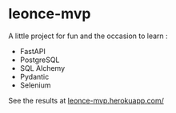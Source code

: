 # leonce-mvp

A little project for fun and the occasion to learn :

- FastAPI
- PostgreSQL
- SQL Alchemy
- Pydantic
- Selenium

See the results at [leonce-mvp.herokuapp.com/](leonce-mvp.herokuapp.com/)